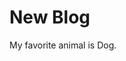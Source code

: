 <!--
  title: New Blog
  author: Nico Greco
  animal: Dog
  other: Cat
  live: August 1, 2021 12:00:00
-->

# New Blog

My favorite animal is Dog.
